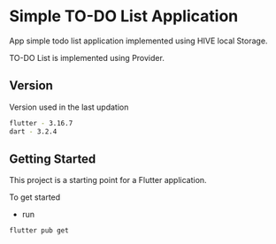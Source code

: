# Simple TO-DO List Application

App simple todo list application implemented using HIVE local Storage.

TO-DO List is implemented using Provider.

## Version
Version used in the last updation
 ```sh
flutter - 3.16.7
dart - 3.2.4
```

## Getting Started

This project is a starting point for a Flutter application.

To get started

* run
```sh
flutter pub get
 ```

